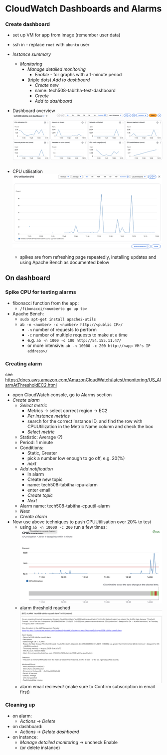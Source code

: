 # CloudWatch Dashboards and Alarms

### Create dashboard
- set up VM for app from image (remember user data)
- ssh in - replace `root` with `ubuntu` user

- _Instance summary_ 
  - _Monitoring_
    - _Manage detailed monitoring_
      - _Enable_ - for graphs with a 1-minute period
    - (triple dots) _Add to dashboard_
      - _Create new_
      - name: tech508-tabitha-test-dashboard
      - _Create_
      - _Add to dashboard_

- Dashboard overview
  ![dashboard](dashboard.png)
- CPU utilisation
  ![cpu](cpuutil.png)
  - spikes are from refreshing page repeatedly, installing updates and using Apache Bench as documented below

## On dashboard
### Spike CPU for testing alarms
- fibonacci function from the app:
  - `/fibonacci/<numberto go up to>`
- Apache Bench:
  - `sudo apt-get install apache2-utils`
  - `ab -n <number> -c <number> http://<public IP>/`
    - `-n` number of requests to perform
    - `-c` number of multiple requests to make at a time
    - e.g. `ab -n 1000 -c 100 http://54.155.11.47/`
    - or more intensive: `ab -n 10000 -c 200 http://<app VM's IP address>/`

### Creating alarm
see https://docs.aws.amazon.com/AmazonCloudWatch/latest/monitoring/US_AlarmAtThresholdEC2.html
- open CloudWatch console, go to Alarms section
- _Create alarm_
  - _Select metric_
    - Metrics -> select correct region -> EC2
    - _Per instance metrics_
    - search for the correct Instance ID, and find the row with CPUUtilization in the Metric Name column and check the box
    - _Select metric_
  - Statistic: Average (?)
  - Period: 1 minute
  - Conditions:
    - Static, Greater
    - pick a number low enough to go off, e.g. 20(%)
    - _next_
  - _Add notification_
    - In alarm
    - Create new topic
    - name: tech508-tabitha-cpu-alarm
    - enter email
    - _Create topic_
    - _Next_
  - Alarm name: tech508-tabitha-cpuutil-alarm
  - _Next_
  - _Create alarm_
- Now use above techniques to push CPUUtilisation over 20% to test
  - using `ab -n 10000 -c 200` run a few times:
    ![alarmdash](alarmConsole.png)
  - alarm threshold reached
    ![email](email.png)
  - alarm email recieved! (make sure to Confirm subscription in email first)

### Cleaning up
- on alarm:
  - _Actions_ -> _Delete_
- on dashboard:
  - _Actions_ -> _Delete dashboard_
- on instance:
  - _Manage detailed monitoring_ -> uncheck Enable
  - (or delete instance)


